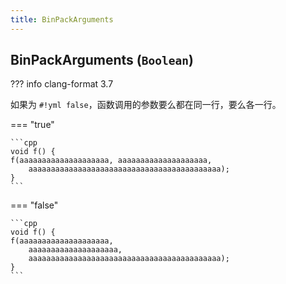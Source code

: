 ```yaml
---
title: BinPackArguments
---
```


## BinPackArguments (`Boolean`)

??? info
    clang-format 3.7

如果为 `#!yml false`，函数调用的参数要么都在同一行，要么各一行。

=== "true"

    ```cpp
    void f() {
    f(aaaaaaaaaaaaaaaaaaaa, aaaaaaaaaaaaaaaaaaaa,
        aaaaaaaaaaaaaaaaaaaaaaaaaaaaaaaaaaaaaaaaaaa);
    }
    ```

=== "false"

    ```cpp
    void f() {
    f(aaaaaaaaaaaaaaaaaaaa,
        aaaaaaaaaaaaaaaaaaaa,
        aaaaaaaaaaaaaaaaaaaaaaaaaaaaaaaaaaaaaaaaaaa);
    }
    ```
